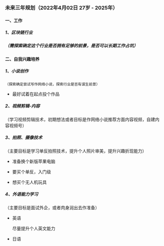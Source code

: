 ### 未来三年规划（2022年4月02日 27岁 - 2025年）

#### 一、工作

##### 1、区块链行业

##### （需探索确定这个行业是否拥有足够的前景，是否可以长期工作占坑）

#### 二、自我兴趣培养

##### 1、小说创作

 	（探索确定尝试写作网络小说，探索行业是否有谋生前景）

- 最好试着在起点投个作品

##### 2、视频剪辑-内容

（学习视频剪辑技术，初期想法或者目标是作网络小说推荐方面内容视频，自建内容视频号）

##### 3、拍照、摄像技术

（主要目标是学习单反拍照技术，提升个人照片审美，提升兴趣折现能力）

- 准备换个新版苹果电脑

- 要买个单反，入门级
- 想买个无人机玩具

##### 4、外语能力学习

（主要目标是面试外企，或者肉身润出去作准备）

- 英语

  尽量提升个人英文能力

- 日语